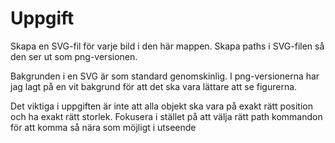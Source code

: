 # Uppgift
Skapa en SVG-fil för varje bild i den här mappen. Skapa paths i SVG-filen så
den ser ut som png-versionen.

Bakgrunden i en SVG är som standard genomskinlig. I png-versionerna har jag
lagt på en vit bakgrund för att det ska vara lättare att se figurerna.

Det viktiga i uppgiften är inte att alla objekt ska vara på exakt rätt position
och ha exakt rätt storlek. Fokusera i stället på att välja rätt path kommandon
för att komma så nära som möjligt i utseende
